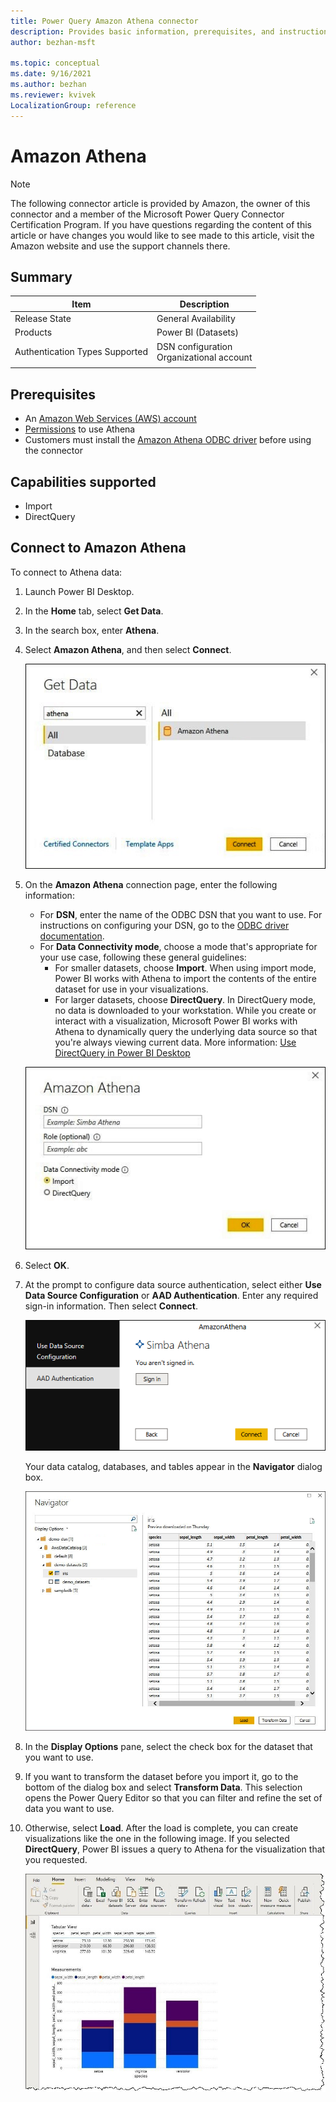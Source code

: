 ```yaml
---
title: Power Query Amazon Athena connector
description: Provides basic information, prerequisites, and instructions on how to connect to Amazon Athena
author: bezhan-msft

ms.topic: conceptual
ms.date: 9/16/2021
ms.author: bezhan
ms.reviewer: kvivek
LocalizationGroup: reference
---
```


# Amazon Athena

>[!Note]
>The following connector article is provided by Amazon, the owner of this connector and a member of the Microsoft Power Query Connector Certification Program. If you have questions regarding the content of this article or have changes you would like to see made to this article, visit the Amazon website and use the support channels there.

## Summary

| Item | Description |
| ---- | ----------- |
| Release State | General Availability |
| Products | Power BI (Datasets) |
| Authentication Types Supported | DSN configuration <br /> Organizational account |
| | |

## Prerequisites

* An [Amazon Web Services (AWS) account](https://aws.amazon.com/)
* [Permissions](https://docs.aws.amazon.com/athena/latest/ug/policy-actions.html) to use Athena
* Customers must install the [Amazon Athena ODBC driver](https://docs.aws.amazon.com/athena/latest/ug/connect-with-odbc.html) before using the connector

## Capabilities supported

* Import
* DirectQuery

## Connect to Amazon Athena

To connect to Athena data:

1. Launch Power BI Desktop.

2. In the **Home** tab, select **Get Data**.

3. In the search box, enter **Athena**.

4. Select **Amazon Athena**, and then select **Connect**.

    ![Select Amazon Athena](./media/amazon-athena/amazon-athena-1.png)

5. On the **Amazon Athena** connection page, enter the following information:

    * For **DSN**, enter the name of the ODBC DSN that you want to use. For instructions on configuring your DSN, go to the [ODBC driver documentation](https://docs.aws.amazon.com/athena/latest/ug/connect-with-odbc.html#connect-with-odbc-driver-documentation).
    * For **Data Connectivity mode**, choose a mode that's appropriate for your use case, following these general guidelines:
        * For smaller datasets, choose **Import**. When using import mode, Power BI works with Athena to import the contents of the entire dataset for use in your visualizations.
        * For larger datasets, choose **DirectQuery**. In DirectQuery mode, no data is downloaded to your workstation. While you create or interact with a visualization, Microsoft Power BI works with Athena to dynamically query the underlying data source so that you're always viewing current data. More information: [Use DirectQuery in Power BI Desktop](/power-bi/connect-data/desktop-use-directquery)

    ![Enter connection information](./media/amazon-athena/amazon-athena-2.png)

6. Select **OK**.

7. At the prompt to configure data source authentication, select either **Use Data Source Configuration** or **AAD Authentication**. Enter any required sign-in information. Then select **Connect**.

    ![Choose an authentication method](./media/amazon-athena/amazon-athena-3.png)

    Your data catalog, databases, and tables appear in the **Navigator** dialog box.

    ![The Navigator dialog box shows your data](./media/amazon-athena/amazon-athena-4.png)

8. In the **Display Options** pane, select the check box for the dataset that you want to use.

9. If you want to transform the dataset before you import it, go to the bottom of the dialog box and select **Transform Data**. This selection opens the Power Query Editor so that you can filter and refine the set of data you want to use.

10. Otherwise, select **Load**. After the load is complete, you can create visualizations like the one in the following image. If you selected **DirectQuery**, Power BI issues a query to Athena for the visualization that you requested.

    ![A sample data visualization](./media/amazon-athena/amazon-athena-5.png)